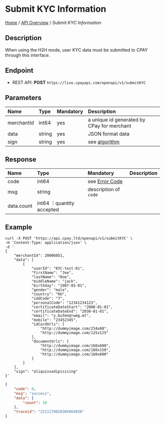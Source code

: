 # Submit KYC Information

[Home](https://github.com/cpayapi-com/document/blob/main/README.md) /
[API Overview](https://github.com/cpayapi-com/document/blob/main/api-reference/overview.md) /
_Submit KYC Information_

## Description

When using the H2H mode, user KYC data must be submitted to CPAY through this interface.

## Endpoint

- REST API: **POST** `https://live.cpayapi.com/openapi/v1/submitKYC`

## Parameters

| Name        | Type     | Mandatory | Description                                                                                   |
| :---------- | :------- | :---- |:----------------------------------------------------------------------------------------------|
| merchantId  | int64    | yes   | a unique id generated by CPay for merchant                                                 |
| data        | string   | yes   | JSON format data                                                                              |
| sign        | string   | yes   | see [algorithm](https://github.com/cpayapi-com/document/blob/main/api-reference/signature.md) |


## Response


| Name            | Type        | Mandatory | Description        |
| :-------------- | :---------- | :---- | :-------------------------------------------------------------------------------------------- |
| code                 | int64  | see [Error Code](https://github.com/cpayapi-com/document/blob/main/api-reference/error-code.md)     |
| msg                  | string | description of `code`   |
| data.count           | int64  ｜quantity accepted


## Example

```shell
curl -X POST 'https://api.cpay.ltd/openapi/v1/submitKYC' \ 
-H 'Content-Type: application/json' \
-d '
{
    "merchantId": 20006051,
    "data": [
        {
            "userId": "KYC-test-01",
            "firstName": "Joe",
            "lastName": "Doe",
            "middleName": "jack",
            "birthday": "1987-05-01",
            "gender": "male",
            "country": "RU",
            "iddCode": "7",
            "personalCode": "12341234123",
            "certificateDateStart": "2008-01-01",
            "certificateDateEnd": "2038-01-01",
            "email": "y.bufmn@rwmg.mt",
            "mobile": "23452345",
            "idCardUrls": [
                "http://dummyimage.com/234x60",
                "http://dummyimage.com/125x125"
            ],
            "documentUrls": [
                "http://dummyimage.com/160x600",
                "http://dummyimage.com/180x150",
                "http://dummyimage.com/160x600"
            ]
        }
    ],
    "sign": "aliquixxadipisicing"
}'
```

```json
{
    "code": 0,
    "msg": "success",
    "data": {
        "count": 10
    },
    "traceid": "221117082830X664938"
}
```
